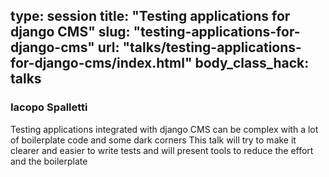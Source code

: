 type: session
title: "Testing applications for django CMS"
slug: "testing-applications-for-django-cms"
url: "talks/testing-applications-for-django-cms/index.html"
body_class_hack: talks
---

### Iacopo Spalletti

Testing applications integrated with django CMS can be complex with a lot of boilerplate code and some dark corners
This talk will try to make it clearer and easier to write tests and will present tools to reduce the effort and the boilerplate